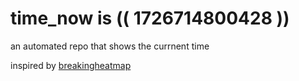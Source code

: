 # time_now is (( 1726714800428 ))

an automated repo that shows the currnent time

inspired by [breakingheatmap](https://github.com/breakingheatmap/breakingheatmap)
